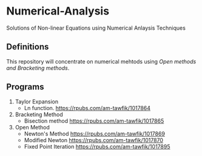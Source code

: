 # Numerical-Analysis
Solutions of Non-linear Equations using Numerical Anlaysis Techniques 
## Definitions
This repository will concentrate on numerical mehtods using _Open methods and Bracketing methods_. 
## Programs
1. Taylor Expansion
   - Ln function. 
   <https://rpubs.com/am-tawfik/1017864>
2. Bracketing Method
   - Bisection method
   <https://rpubs.com/am-tawfik/1017865>
3. Open Method
   - Newton's Method
   <https://rpubs.com/am-tawfik/1017869>
   - Modified Newton
   <https://rpubs.com/am-tawfik/1017870>
   - Fixed Point Iteration
   <https://rpubs.com/am-tawfik/1017895>

